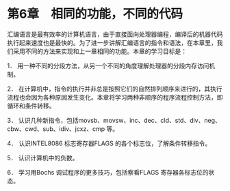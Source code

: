    

# 第6章　相同的功能，不同的代码

汇编语言是最有效率的计算机语言，由于直接面向处理器编程，编译后的机器代码执行起来速度也是最快的。为了进一步讲解汇编语言的指令和语法，在本章里，我们采用不同的方法来实现和上一章相同的功能。本章的学习目标是：

1． 用一种不同的分段方法，从另一个不同的角度理解处理器的分段内存访问机制。

2． 在计算机中，指令的执行并非总是按照它们的自然排列顺序来进行的，其执行流程也会因为各种原因发生变化。本章将学习两种非顺序的程序流程控制方法，即循环和条件转移。

3． 认识几种新指令，包括movsb、movsw、inc、dec、cld、std、div、neg、cbw、cwd、sub、idiv、jcxz、cmp 等。

4． 认识INTEL8086 标志寄存器FLAGS 的各个标志位，了解条件转移指令。

5． 认识计算机中的负数。

6． 学习用Bochs 调试程序的更多技巧，包括察看FLAGS 寄存器各标志位的状态。